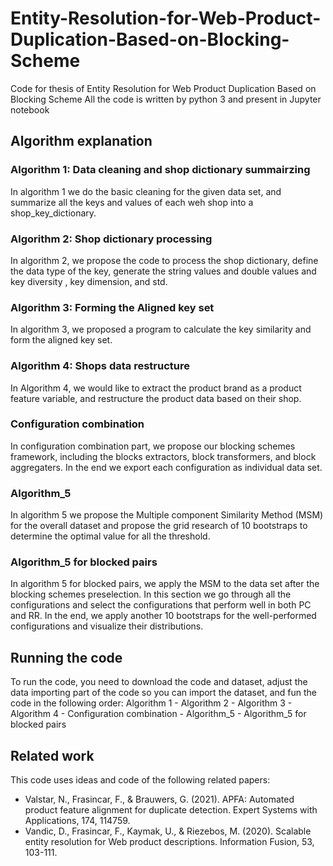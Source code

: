 # Entity-Resolution-for-Web-Product-Duplication-Based-on-Blocking-Scheme
Code for thesis of Entity Resolution for Web Product Duplication Based on Blocking Scheme
All the code is written by python 3 and present in Jupyter notebook

## Algorithm explanation
### Algorithm 1: Data cleaning and shop dictionary summairzing
In algorithm 1 we do the basic cleaning for the given data set, and summarize all the keys and values of each weh shop into a shop_key_dictionary.

### Algorithm 2: Shop dictionary processing
In algorithm 2, we propose the code to process the shop dictionary, define the data type of the key, generate the string values and double values and key diversity , key dimension, and std.

### Algorithm 3: Forming the Aligned key set
In algorithm 3, we proposed a program to calculate the key similarity and form the aligned key set.

### Algorithm 4: Shops data restructure
In Algorithm 4, we would like to extract the product brand as a product feature variable, and restructure the product data based on their shop.

### Configuration combination
In configuration combination part, we propose our blocking schemes framework, including the blocks extractors, block transformers, and block aggregaters. In the end we export each configuration as individual data set.

### Algorithm_5
In algorithm 5 we propose the Multiple component Similarity Method (MSM) for the overall dataset and propose the grid research of 10 bootstraps to determine the optimal value for all the threshold.

### Algorithm_5 for blocked pairs
In algorithm 5 for blocked pairs, we apply the MSM to the data set after the blocking schemes preselection. In this section we go through all the configurations and select the configurations that perform well in both PC and RR. In the end, we apply another 10 bootstraps for the well-performed configurations and visualize their distributions.


## Running the code
To run the code, you need to download the code and dataset, adjust the data importing part of the code so you can import the dataset, and fun the code in the following order:
Algorithm 1 - Algorithm 2 - Algorithm 3 - Algorithm 4 - Configuration combination - Algorithm_5 - Algorithm_5 for blocked pairs

## Related work
This code uses ideas and code of the following related papers:
 - Valstar, N., Frasincar, F., & Brauwers, G. (2021). APFA: Automated product feature alignment for duplicate detection. Expert Systems with Applications, 174, 114759.
 - Vandic, D., Frasincar, F., Kaymak, U., & Riezebos, M. (2020). Scalable entity resolution for Web product descriptions. Information Fusion, 53, 103-111.
